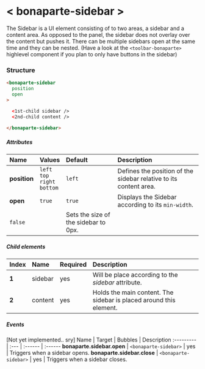 # < bonaparte-sidebar >
The Sidebar is a UI element consisting of to two areas, a sidebar and a content area. As opposed to the panel, the sidebar does not overlay over the content but pushes it. There can be multiple sidebars open at the same time and they can be nested.
(Have a look at the `<toolbar-bonaparte>` highlevel component if you plan to only have buttons in the sidebar)


### Structure
```html
<bonaparte-sidebar
  position
  open
>

  <1st-child sidebar />
  <2nd-child content /> 
  
</bonaparte-sidebar>
```

##### Attributes
Name | Values | Default | Description 
:--------- | :--- | :------ | :---------
__position__  |   `left`<br>`top`<br>`right`<br>`bottom` | `left` | Defines the position of the sidebar relative to its content area.
__open__ | `true` | `true` | Displays the Sidebar according to its `min-width`.
 | `false` | | Sets the size of the sidebar to 0px.


##### Child elements
Index | Name |  Required | Description 
:--------- | :--- | :------ | :-----
__1__ | sidebar | yes | Will be place according to the _sidebar_ attribute.
__2__ | content | yes | Holds the main content. The sidebar is placed around this element.


##### Events
[Not yet implemented.. sry]
Name | Target | Bubbles | Description 
:--------- | :--- | :------ | :------
__bonaparte.sidebar.open__ | `<bonaparte-sidebar>` | yes | Triggers when a sidebar opens.
__bonaparte.sidebar.close__ | `<bonaparte-sidebar>` | yes | Triggers when a sidebar closes.


